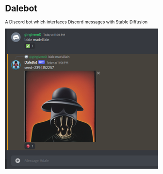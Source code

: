 # Dalebot
A Discord bot which interfaces Discord messages with Stable Diffusion

![](examplepic.png)